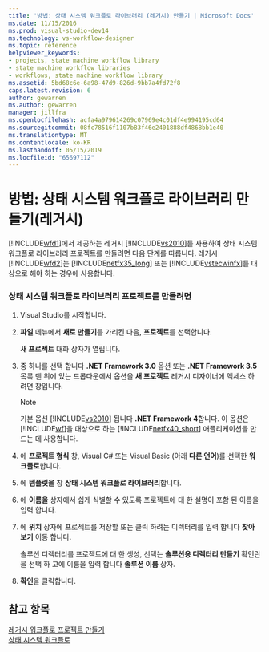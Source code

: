 ```yaml
---
title: '방법: 상태 시스템 워크플로 라이브러리 (레거시) 만들기 | Microsoft Docs'
ms.date: 11/15/2016
ms.prod: visual-studio-dev14
ms.technology: vs-workflow-designer
ms.topic: reference
helpviewer_keywords:
- projects, state machine workflow library
- state machine workflow libraries
- workflows, state machine workflow library
ms.assetid: 5bd68c6e-6a98-47d9-826d-9bb7a4fd72f8
caps.latest.revision: 6
author: gewarren
ms.author: gewarren
manager: jillfra
ms.openlocfilehash: acfa4a979614269c07969e4c01df4e994195cd64
ms.sourcegitcommit: 08fc78516f1107b83f46e2401888df4868bb1e40
ms.translationtype: MT
ms.contentlocale: ko-KR
ms.lasthandoff: 05/15/2019
ms.locfileid: "65697112"
---
```

# <a name="how-to-create-a-state-machine-workflow-library-legacy"></a>방법: 상태 시스템 워크플로 라이브러리 만들기(레거시)
[!INCLUDE[wfd1](../includes/wfd1-md.md)]에서 제공하는 레거시 [!INCLUDE[vs2010](../includes/vs2010-md.md)]를 사용하여 상태 시스템 워크플로 라이브러리 프로젝트를 만들려면 다음 단계를 따릅니다. 레거시 [!INCLUDE[wfd2](../includes/wfd2-md.md)]는 [!INCLUDE[netfx35_long](../includes/netfx35-long-md.md)] 또는 [!INCLUDE[vstecwinfx](../includes/vstecwinfx-md.md)]를 대상으로 해야 하는 경우에 사용합니다.  
  
### <a name="to-create-a-state-machine-workflow-library-project"></a>상태 시스템 워크플로 라이브러리 프로젝트를 만들려면  
  
1. Visual Studio를 시작합니다.  
  
2. **파일** 메뉴에서 **새로 만들기**를 가리킨 다음, **프로젝트**를 선택합니다.  
  
     **새 프로젝트** 대화 상자가 열립니다.  
  
3. 중 하나를 선택 합니다 **.NET Framework 3.0** 옵션 또는 **.NET Framework 3.5** 목록 맨 위에 있는 드롭다운에서 옵션을 **새 프로젝트** 레거시 디자이너에 액세스 하려면 창입니다.  
  
    > [!NOTE]
    > 기본 옵션 [!INCLUDE[vs2010](../includes/vs2010-md.md)] 됩니다 **.NET Framework 4**합니다. 이 옵션은 [!INCLUDE[wf](../includes/wf-md.md)]을 대상으로 하는 [!INCLUDE[netfx40_short](../includes/netfx40-short-md.md)] 애플리케이션을 만드는 데 사용합니다.  
  
4. 에 **프로젝트 형식** 창, Visual C# 또는 Visual Basic (아래 **다른 언어**)를 선택한 **워크플로**합니다.  
  
5. 에 **템플릿을** 창 **상태 시스템 워크플로 라이브러리**합니다.  
  
6. 에 **이름을** 상자에서 쉽게 식별할 수 있도록 프로젝트에 대 한 설명이 포함 된 이름을 입력 합니다.  
  
7. 에 **위치** 상자에 프로젝트를 저장할 또는 클릭 하려는 디렉터리를 입력 합니다 **찾아보기** 이동 합니다.  
  
     솔루션 디렉터리를 프로젝트에 대 한 생성, 선택는 **솔루션용 디렉터리 만들기** 확인란을 선택 하 고에 이름을 입력 합니다 **솔루션 이름** 상자.  
  
8. **확인**을 클릭합니다.  
  
## <a name="see-also"></a>참고 항목  
 [레거시 워크플로 프로젝트 만들기](../workflow-designer/creating-legacy-workflow-projects.md)   
 [상태 시스템 워크플로](https://msdn.microsoft.com/library/344caacd-bf3b-4716-bd5a-eca74fc5a61d)